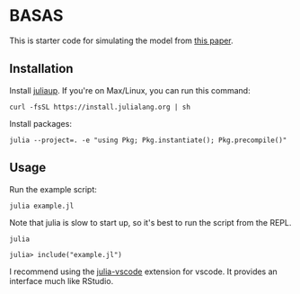 # BASAS

This is starter code for simulating the model from [this paper](https://direct.mit.edu/opmi/article/doi/10.1162/opmi.a.3/131590/Considering-What-We-Know-and-What-We-Don-t-Know).


## Installation

Install [juliaup](https://github.com/JuliaLang/juliaup). If you're on Max/Linux, you can run this command:

    curl -fsSL https://install.julialang.org | sh

Install packages:

    julia --project=. -e "using Pkg; Pkg.instantiate(); Pkg.precompile()"


## Usage

Run the example script:

    julia example.jl

Note that julia is slow to start up, so it's best to run the script from the REPL.

    julia
    
    julia> include("example.jl")

I recommend using the [julia-vscode](https://www.julia-vscode.org/) extension for vscode. It provides an interface much like RStudio.